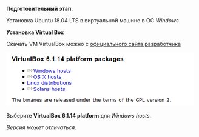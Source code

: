 **Подготовительный этап.**

Установка Ubuntu 18.04 LTS в виртуальной машине в ОС *Windows*

**Установка Virtual Box**

Скачать VM VirtualBox можно с [официального сайта разработчика](https://www.virtualbox.org/wiki/Downloads)

![](images/vb_ver.png)

Выберите **VirtualBox 6.1.14 platform** для *Windows hosts*. 

*Версия может отличаться.*
